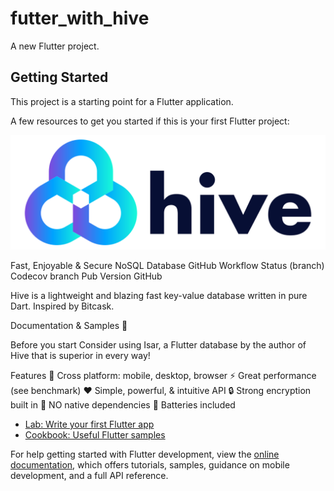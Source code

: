 # futter_with_hive

A new Flutter project.

## Getting Started

This project is a starting point for a Flutter application.

A few resources to get you started if this is your first Flutter project:

<p align="center" ><img src="https://raw.githubusercontent.com/hivedb/hive/master/.github/logo_transparent.svg?sanitize=true"></p>
Fast, Enjoyable & Secure NoSQL Database
GitHub Workflow Status (branch) Codecov branch Pub Version GitHub

Hive is a lightweight and blazing fast key-value database written in pure Dart. Inspired by Bitcask.

Documentation & Samples 📖

Before you start
Consider using Isar, a Flutter database by the author of Hive that is superior in every way!

Features
🚀 Cross platform: mobile, desktop, browser
⚡ Great performance (see benchmark)
❤️ Simple, powerful, & intuitive API
🔒 Strong encryption built in
🎈 NO native dependencies
🔋 Batteries included

- [Lab: Write your first Flutter app](https://docs.flutter.dev/get-started/codelab)
- [Cookbook: Useful Flutter samples](https://docs.flutter.dev/cookbook)

For help getting started with Flutter development, view the
[online documentation](https://docs.flutter.dev/), which offers tutorials,
samples, guidance on mobile development, and a full API reference.
